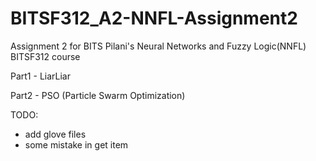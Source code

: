 # BITSF312_A2-NNFL-Assignment2
Assignment 2 for BITS Pilani's Neural Networks and Fuzzy Logic(NNFL) BITSF312 course

Part1 - LiarLiar

Part2 - PSO (Particle Swarm Optimization)

TODO: 
 - add glove files
 - some mistake in get item

